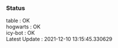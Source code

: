### Status


table : OK  
hogwarts : OK  
icy-bot : OK  
Latest Update : 2021-12-10 13:15:45.330629
